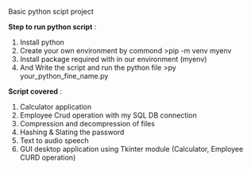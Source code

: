 Basic python scipt project 

**Step to run python script** :
1. Install python
2. Create your own environment by commond >pip -m venv myenv
3. Install package required with in our environment (myenv)
4. And Write the script and run the python file >py your_python_fine_name.py

**Script covered** :
1. Calculator application
2. Employee Crud operation with my SQL DB connection
3. Compression and decompression of files
4. Hashing & Slating the password
5. Text to audio speech
6. GUI desktop application using Tkinter module (Calculator, Employee CURD operation)
